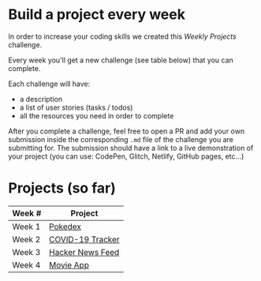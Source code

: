 # Build a project every week

In order to increase your coding skills we created this _Weekly Projects_ challenge.

Every week you'll get a new challenge (see table below) that you can complete.

Each challenge will have:

- a description
- a list of user stories (tasks / todos)
- all the resources you need in order to complete

After you complete a challenge, feel free to open a PR and add your own submission inside the corresponding `.md` file of the challenge you are submitting for. The submission should have a link to a live demonstration of your project (you can use: CodePen, Glitch, Netlify, GitHub pages, etc...)

# Projects (so far)

| Week # | Project                                        |
| ------ | ---------------------------------------------- |
| Week 1 | [Pokedex](/projects/Week%201%20-%20Pokedex.md) |
| Week 2 | [COVID-19 Tracker](/projects/Week%202%20-%20COVID-19.md) |
| Week 3 | [Hacker News Feed](/projects/Week%203%20-%20Hacker%20News%20Feed.md) |
| Week 4 | [Movie App](/projects/Week%204%20-%20Movie%20App.md) |
